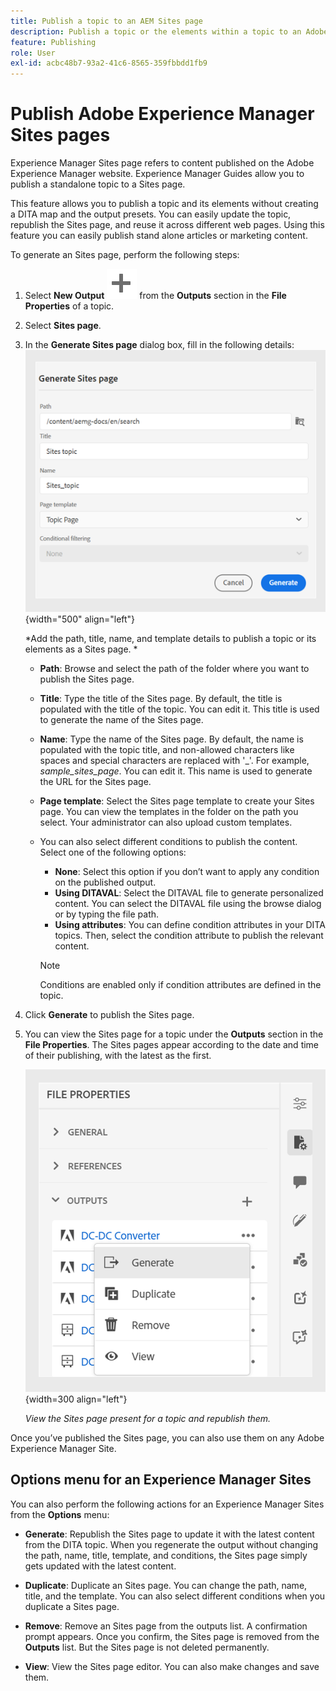```yaml
---
title: Publish a topic to an AEM Sites page
description: Publish a topic or the elements within a topic to an Adobe Experience Manager Sites output.  Learn how to view the Experience Manager Sites page present for a topic and republish them.
feature: Publishing
role: User
exl-id: acbc48b7-93a2-41c6-8565-359fbbdd1fb9
---
```

# Publish Adobe Experience Manager Sites pages


Experience Manager Sites page refers to content published on the Adobe Experience Manager website. Experience Manager Guides allow you to publish a standalone topic to a Sites page. 

This feature allows you to publish a topic and its elements without creating a DITA map and the output presets. You can easily update the topic, republish the Sites page, and reuse it across different web pages. Using this feature you can easily publish stand alone articles or marketing content. 





To generate an Sites page, perform the following steps:



       
1. Select **New Output** ![new output icon](./images/Add_icon.svg) from the **Outputs** section in the **File Properties** of a topic.
1. Select **Sites page**.  


1. In the **Generate Sites page** dialog box, fill in the following details:
        ![Add the path and template details in Generate Sites page](images/aem-sites-page-generate.png){width="500" align="left"}
        
    *Add the path, title, name, and template details to publish a topic or its elements as a Sites page. *  

    * **Path**: Browse and select the path of the folder where you want to publish the Sites page. 
    * **Title**: Type the title of the Sites page. By default, the title is populated with the title of the topic. You can edit it. This title is used to generate the name of the Sites page.
    * **Name**: Type the name of the Sites page. By default, the name is populated with the topic title, and non-allowed characters like spaces and special characters are replaced with '_'. For example, *sample_sites_page*. You can edit it. This name is used to generate the URL for the Sites page.
    * **Page template**: Select the Sites page template to create your Sites page. You can view the templates in the folder on the path you select. Your administrator can also upload custom templates. 


    * You can also select different conditions to publish the content.  Select one of the following options:

               
        * **None**: Select this option if you don’t want to apply any condition on the published output.
        * **Using DITAVAL**: Select the DITAVAL file to generate personalized content. You can select the DITAVAL file using the browse dialog or by typing the file path. 
        * **Using attributes**: You can define condition attributes in your DITA topics. Then, select the condition attribute to publish the relevant content.
        
        >[!NOTE] 
        > 
        >Conditions are enabled only if condition attributes are defined in the topic.
        
           

1. Click **Generate** to publish the Sites page.
1. You can view the Sites page for a topic under the **Outputs** section in the **File Properties**. The Sites pages appear according to the date and time of their publishing, with the latest as the first. 
 
    ![View the Sites page for a topic](images/aem-sites-outputs.png){width=300 align="left"}
       
     *View the Sites page present for a topic and republish them.*  

 


Once you’ve published the Sites page, you can also use them on any Adobe Experience Manager Site.


## Options menu for an Experience Manager Sites

You can also perform the following actions for an Experience Manager Sites from the **Options** menu:

* **Generate**: Republish the Sites page to update it with the latest content from the DITA topic. When you regenerate the output without changing the path, name, title, template, and conditions, the  Sites page simply gets updated with the latest content.

* **Duplicate**: Duplicate an  Sites page. You can change the path, name, title, and the template. You can also select different conditions when you duplicate a Sites page.

* **Remove**: Remove an Sites page from the outputs list. A confirmation prompt appears. Once you confirm, the Sites page is removed from the **Outputs** list. But the Sites page is not deleted permanently.

* **View**: View the Sites page editor. You can also make changes and save them.
